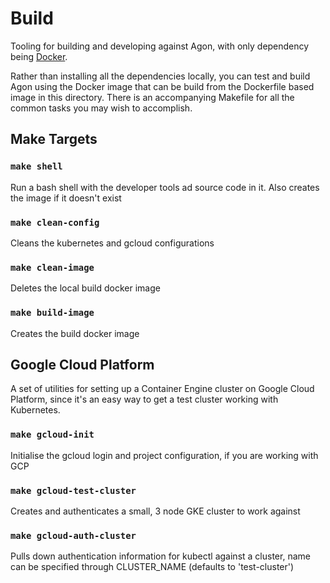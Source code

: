 # Build

Tooling for building and developing against Agon, with only dependency being [Docker](https://www.docker.com).

Rather than installing all the dependencies locally, you can test and build Agon using the Docker image that can
be build from the Dockerfile based image in this directory. There is an accompanying Makefile for all the common
tasks you may wish to accomplish.

## Make Targets

### `make shell`
Run a bash shell with the developer tools ad source code in it.
Also creates the image if it doesn't exist

### `make clean-config`
Cleans the kubernetes and gcloud configurations

### `make clean-image`
Deletes the local build docker image

### `make build-image`
Creates the build docker image

## Google Cloud Platform

A set of utilities for setting up a Container Engine cluster on Google Cloud Platform,
since it's an easy way to get a test cluster working with Kubernetes.

### `make gcloud-init`
Initialise the gcloud login and project configuration, if you are working with GCP

### `make gcloud-test-cluster`
Creates and authenticates a small, 3 node GKE cluster to work against

### `make gcloud-auth-cluster`
Pulls down authentication information for kubectl against a cluster, name can be specified through CLUSTER_NAME
(defaults to 'test-cluster')
